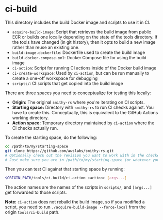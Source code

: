 ci-build
========

This directory includes the build Docker image and scripts to use it in CI.
- `acquire-build-image`: Script that retrieves the build image from public ECR or builds one locally
  depending on the state of the tools directory. If the tools have changed (in git history), then it opts
  to build a new image rather than reuse an existing one.
- `build-image.dockerfile`: Dockerfile used to create the build image
- `build.docker-compose.yml`: Docker Compose file for using the build image
- `ci-action`: Script for running CI actions inside of the Docker build image
- `ci-create-workspace`: Used by `ci-action`, but can be run manually to create a one-off workspace for debugging
- `scripts/`: CI scripts that get copied into the build image

There are three spaces you need to conceptualize for testing this locally:
- **Origin:** The original `smithy-rs` where you're iterating on CI scripts.
- **Starting space:** Directory with `smithy-rs` to run CI checks against. You have to create this. Conceptually,
  this is equivalent to the GitHub Actions working directory.
- **Action space:** Temporary directory maintained by `ci-action` where the CI checks actually run.

To create the starting space, do the following:

```bash
cd /path/to/my/starting-space
git clone https://github.com/awslabs/smithy-rs.git
# Optionally check out the revision you want to work with in the checked out smithy-rs.
# Just make sure you are in /path/to/my/starting-space (or whatever you called it) after.
```

Then you can test CI against that starting space by running:
```bash
$ORIGIN_PATH/tools/ci-build/ci-action <action> [args...]
```

The action names are the names of the scripts in `scripts/`, and `[args...]` get forwarded to those scripts.

__Note:__ `ci-action` does not rebuild the build image, so if you modified a script,
you need to run `./acquire-build-image --force-local` from the origin `tools/ci-build` path.
